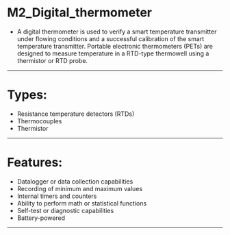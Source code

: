 # M2_Digital_thermometer

* A digital thermometer is used to verify a smart temperature transmitter under flowing conditions and a successful calibration of the smart temperature transmitter. Portable electronic thermometers (PETs) are designed to measure temperature in a RTD-type thermowell using a thermistor or RTD probe.
***
# Types:
  * Resistance temperature detectors (RTDs)
  * Thermocouples
  * Thermistor
  ***
# Features:
  * Datalogger or data collection capabilities
  * Recording of minimum and maximum values
  * Internal timers and counters
  * Ability to perform math or statistical functions
  * Self-test or diagnostic capabilities
  * Battery-powered
  ****
